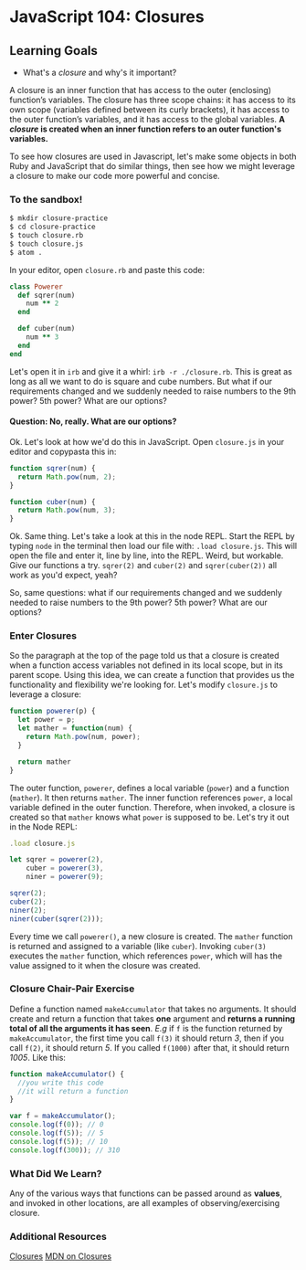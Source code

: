 # JavaScript 104: Closures

## Learning Goals
- What's a _closure_ and why's it important?

A closure is an inner function that has access to the outer (enclosing) function’s variables. The closure has three scope chains: it has access to its own scope (variables defined between its curly brackets), it has access to the outer function’s variables, and it has access to the global variables. __A _closure_ is created when an inner function refers to an outer function's variables.__

To see how closures are used in Javascript, let's make some objects in both Ruby and JavaScript that do similar things, then see how we might leverage a closure to make our code more powerful and concise.

### To the sandbox!

```bash
$ mkdir closure-practice
$ cd closure-practice
$ touch closure.rb
$ touch closure.js
$ atom .
```

In your editor, open `closure.rb` and paste this code:

```ruby
class Powerer
  def sqrer(num)
    num ** 2
  end

  def cuber(num)
    num ** 3
  end
end
```

Let's open it in `irb` and give it a whirl: `irb -r ./closure.rb`. This is great as long as all we want to do is square and cube numbers. But what if our requirements changed and we suddenly needed to raise numbers to the 9th power? 5th power? What are our options?

#### Question: No, really. What are our options?

Ok. Let's look at how we'd do this in JavaScript. Open `closure.js` in your editor and copypasta this in:

```javascript
function sqrer(num) {
  return Math.pow(num, 2);
}

function cuber(num) {
  return Math.pow(num, 3);
}
```

Ok. Same thing. Let's take a look at this in the node REPL. Start the REPL by typing `node` in the terminal then load our file with: `.load closure.js`. This will open the file and enter it, line by line, into the REPL. Weird, but workable. Give our functions a try. `sqrer(2)` and `cuber(2)` and `sqrer(cuber(2))` all work as you'd expect, yeah?

So, same questions: what if our requirements changed and we suddenly needed to raise numbers to the 9th power? 5th power? What are our options?

### Enter Closures
So the paragraph at the top of the page told us that a closure is created when a function access variables not defined in its local scope, but in its parent scope.  Using this idea, we can create a function that provides us the functionality and flexibility we're looking for. Let's modify `closure.js` to leverage a closure:

```javascript
function powerer(p) {
  let power = p;
  let mather = function(num) {
    return Math.pow(num, power);
  }

  return mather
}
```

The outer function, `powerer`, defines a local variable (`power`) and a function (`mather`). It then returns `mather`. The inner function references `power`, a local variable defined in the outer function. Therefore, when invoked, a closure is created so that `mather` knows what `power` is supposed to be. Let's try it out in the Node REPL:

```javascript
.load closure.js

let sqrer = powerer(2),
    cuber = powerer(3),
    niner = powerer(9);

sqrer(2);
cuber(2);
niner(2);
niner(cuber(sqrer(2)));
```

Every time we call `powerer()`, a new closure is created. The `mather` function is returned and assigned to a variable (like `cuber`). Invoking `cuber(3)` executes the `mather` function, which references `power`, which will has the value assigned to it when the closure was created.

### Closure Chair-Pair Exercise
Define a function named `makeAccumulator` that takes no arguments. It should create and return a function that takes __one__ argument and __returns a running total of all the arguments it has seen__. _E.g_ if `f` is the function returned by `makeAccumulator`, the first time you call `f(3)` it should return _3_, then if you call `f(2)`, it should return _5_. If you called `f(1000)` after that, it should return _1005_. Like this:

```javascript
function makeAccumulator() {
  //you write this code
  //it will return a function
}

var f = makeAccumulator();
console.log(f(0)); // 0
console.log(f(5)); // 5
console.log(f(5)); // 10
console.log(f(300)); // 310
```

### What Did We Learn?
Any of the various ways that functions can be passed around as __values__, and invoked in other locations, are all examples of observing/exercising closure.

### Additional Resources
[Closures](http://javascriptissexy.com/understand-javascript-closures-with-ease/)
[MDN on Closures](https://developer.mozilla.org/en-US/docs/Web/JavaScript/Closures)
